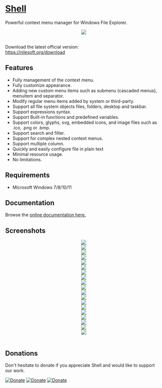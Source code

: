 # [Shell](https://nilesoft.org)
Powerful context menu manager for Windows File Explorer.

<p align="center">
 <img src="https://www.nilesoft.org/images/logo-256.png">
 <br>
 <br>
</p>

Download the latest official version:  
https://nilesoft.org/download

Features
------------------
* Fully management of the context menu.
* Fully customize appearance.
* Adding new custom menu items such as submenu (cascaded menus), menuitem and separator.
* Modify regular menu items added by system or third-party.
* Support all file system objects files, folders, desktop and taskbar.
* Support expressions syntax.
* Support Built-in functions and predefined variables.
* Support colors, glyphs, svg, embedded icons, and image files such as .ico, .png or .bmp.
* Support search and filter.
* Support for complex nested context menus.
* Support multiple column.
* Quickly and easily configure file in plain text
* Minimal resource usage.
* No limitations.


Requirements
------------------
  * Microsoft Windows 7/8/10/11 


Documentation
------------------
Browse the [online documentation here.](https://nilesoft.org/docs)


Screenshots
------------------
<p align="center">
 <img src="https://www.nilesoft.org/images/screenshots/dev.png"><br>
 <img src="https://www.nilesoft.org/images/screenshots/fm.png"><br>
 <img src="https://www.nilesoft.org/images/screenshots/desktop.png"><br>
 <img src="https://www.nilesoft.org/images/screenshots/ss1.png"><br>
 <img src="https://www.nilesoft.org/images/screenshots/ss2.png"><br>
 <img src="https://www.nilesoft.org/images/screenshots/ss3.png"><br>
 <img src="https://www.nilesoft.org/images/screenshots/ss4.png"><br>
 <img src="https://www.nilesoft.org/images/screenshots/ss5.png"><br>
 <img src="https://www.nilesoft.org/images/screenshots/ss6.png"><br>
 <img src="https://www.nilesoft.org/images/screenshots/ss7.png"><br>
 <img src="./templates/themes/images/columns.png"><br>
 <img src="./templates/themes/images/colors.png"><br>
 <img src="./templates/themes/images/blue.png"><br>
 <img src="./templates/themes/images/green.png"><br>
 <img src="./templates/themes/images/yellow.png"><br>
 <img src="./templates/themes/images/gray.png"><br>
 <img src="./templates/themes/images/font-brush-script.png"><br>
 <img src="./templates/themes/images/font-fixedsys.png"><br>
 <img src="./templates/themes/images/font-segoe-script.png">
 <br>
 <br>
</p>

Donations
------------------
Don't hesitate to donate if you appreciate Shell and would like to support our work.  

[![Donate](https://img.shields.io/badge/Donate-PayPal-blue.svg)](https://www.paypal.me/nilesoft)
[![Donate](https://img.shields.io/badge/Donate-BuyMeACoffee-yellow.svg)](https://www.buymeacoffee.com/moudeygo)
[![Donate](https://img.shields.io/badge/Donate-kofi-red.svg)](https://ko-fi.com/moudey)
